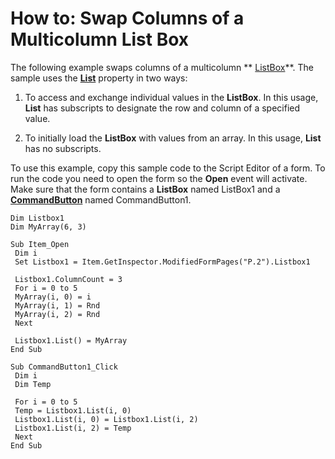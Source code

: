 
# How to: Swap Columns of a Multicolumn List Box

The following example swaps columns of a multicolumn  ** [ListBox](f56ba480-f8fe-6d12-265e-3b0a9838af97.md)**. The sample uses the  **[List](3eb66479-c7d2-13d7-ebd3-1a09eb136dbe.md)** property in two ways:


1. To access and exchange individual values in the  **ListBox**. In this usage,  **List** has subscripts to designate the row and column of a specified value.
    
2. To initially load the  **ListBox** with values from an array. In this usage, **List** has no subscripts.
    

To use this example, copy this sample code to the Script Editor of a form. To run the code you need to open the form so the  **Open** event will activate. Make sure that the form contains a **ListBox** named ListBox1 and a **[CommandButton](bb2bcfaa-e7a5-cedc-2ed7-bcc17a4d8fb6.md)** named CommandButton1.




```
Dim Listbox1 
Dim MyArray(6, 3) 
 
Sub Item_Open 
 Dim i 
 Set Listbox1 = Item.GetInspector.ModifiedFormPages("P.2").Listbox1 
 
 Listbox1.ColumnCount = 3 
 For i = 0 to 5 
 MyArray(i, 0) = i 
 MyArray(i, 1) = Rnd 
 MyArray(i, 2) = Rnd 
 Next 
 
 Listbox1.List() = MyArray 
End Sub 
 
Sub CommandButton1_Click 
 Dim i 
 Dim Temp 
 
 For i = 0 to 5 
 Temp = Listbox1.List(i, 0) 
 Listbox1.List(i, 0) = Listbox1.List(i, 2) 
 Listbox1.List(i, 2) = Temp 
 Next 
End Sub
```

